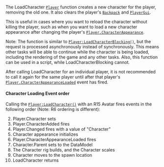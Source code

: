 The LoadCharacter [`Player`](https://create.roblox.com/docs/reference/engine/classes/Player) function creates a new character for the
player, removing the old one. It also clears the player's [`Backpack`](https://create.roblox.com/docs/reference/engine/classes/Backpack)
and [`PlayerGui`](https://create.roblox.com/docs/reference/engine/classes/PlayerGui).

This is useful in cases where you want to reload the character without
killing the player, such as when you want to load a new character
appearance after changing the player's [`Player.CharacterAppearance`](https://create.roblox.com/docs/reference/engine/classes/Player#CharacterAppearance).

Note: The function is similar to [`Player:LoadCharacterBlocking()`](https://create.roblox.com/docs/reference/engine/classes/Player#LoadCharacterBlocking),
but the request is processed asynchronously instead of synchronously. This
means other tasks will be able to continue while the character is being
loaded, including the rendering of the game and any other tasks. Also,
this function can be used in a script, while LoadCharacterBlocking cannot.

After calling LoadCharacter for an individual player, it is not
recommended to call it again for the same player until after that player's
[`Player.CharacterAppearanceLoaded`](https://create.roblox.com/docs/reference/engine/classes/Player#CharacterAppearanceLoaded) event has fired.
#### Character Loading Event order

Calling the [`Player:LoadCharacter()`](https://create.roblox.com/docs/reference/engine/classes/Player#LoadCharacter) with an R15 Avatar fires events
in the following order (Note: R6 ordering is different):

2. Player.Character sets
2. Player.CharacterAdded fires
2. Player.Changed fires with a value of "Character"
2. Character appearance initializes
2. Player.CharacterAppearanceLoaded fires
2. Character.Parent sets to the DataModel
2. The Character rig builds, and the Character scales
2. Character moves to the spawn location
2. LoadCharacter returns